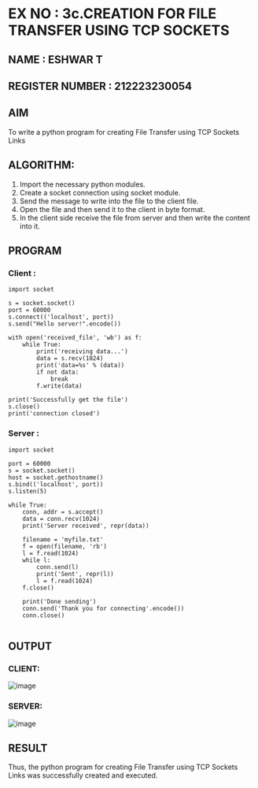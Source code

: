# EX NO : 3c.CREATION FOR FILE TRANSFER USING TCP SOCKETS
## NAME : ESHWAR T
## REGISTER NUMBER : 212223230054
## AIM
To write a python program for creating File Transfer using TCP Sockets Links
## ALGORITHM:
1. Import the necessary python modules.
2. Create a socket connection using socket module.
3. Send the message to write into the file to the client file.
4. Open the file and then send it to the client in byte format.
5. In the client side receive the file from server and then write the content into it.
## PROGRAM
### Client :
```
import socket

s = socket.socket()
port = 60000
s.connect(('localhost', port))
s.send("Hello server!".encode())

with open('received_file', 'wb') as f:
    while True:
        print('receiving data...')
        data = s.recv(1024)
        print('data=%s' % (data))
        if not data:
            break
        f.write(data)

print('Successfully get the file')
s.close()
print('connection closed')

```
### Server :

```
import socket

port = 60000
s = socket.socket()
host = socket.gethostname()
s.bind(('localhost', port))
s.listen(5)

while True:
    conn, addr = s.accept()
    data = conn.recv(1024)
    print('Server received', repr(data))

    filename = 'myfile.txt'
    f = open(filename, 'rb')
    l = f.read(1024)
    while l:
        conn.send(l)
        print('Sent', repr(l))
        l = f.read(1024)
    f.close()

    print('Done sending')
    conn.send('Thank you for connecting'.encode())
    conn.close()


```

## OUTPUT
### CLIENT:
![image](https://github.com/c-sanjay/3c.FILE_TRANSFER_USING_TCP_SOCKETS/assets/147139405/45b8f934-21b9-41f3-8481-040fdee14020)
### SERVER:
![image](https://github.com/c-sanjay/3c.FILE_TRANSFER_USING_TCP_SOCKETS/assets/147139405/163695d0-0fa5-4d6d-890a-433ffbc6aa00)

## RESULT
Thus, the python program for creating File Transfer using TCP Sockets Links was 
successfully created and executed.
